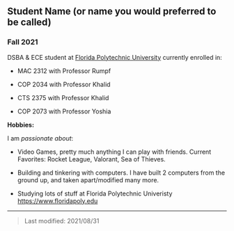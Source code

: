 ## Student Name (or name you would preferred to be called)

### Fall 2021

DSBA & ECE student at [Florida Polytechnic University](https://www.floridapoly.edu) currently enrolled in: 

- MAC 2312 with Professor Rumpf

- COP 2034 with Professor Khalid

- CTS 2375 with Professor Khalid

- COP 2073 with Professor Yoshia

**Hobbies:**

I am _passionate about_: 

- Video Games, pretty much anything I can play with friends. Current Favorites: Rocket League, Valorant, Sea of Thieves.

- Building and tinkering with computers. I have built 2 computers from the ground up, and taken apart/modified many more.

- Studying lots of stuff at Florida Polytechnic Univeristy <https://www.floridapoly.edu>

***

> Last modified: 2021/08/31
